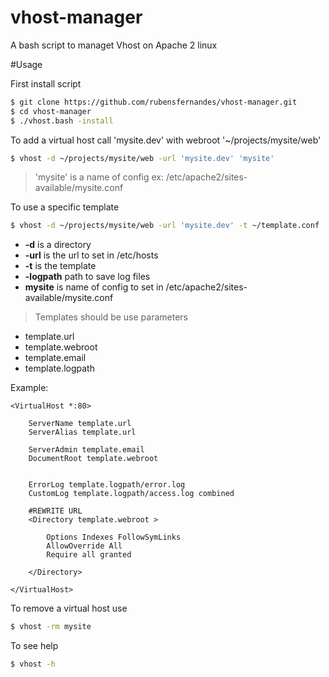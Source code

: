 # vhost-manager
A bash script to managet Vhost on Apache 2 linux

#Usage

First install script

```sh
$ git clone https://github.com/rubensfernandes/vhost-manager.git
$ cd vhost-manager
$ ./vhost.bash -install
```

To add a virtual host call 'mysite.dev' with webroot '~/projects/mysite/web'

```sh
$ vhost -d ~/projects/mysite/web -url 'mysite.dev' 'mysite'
```
>'mysite' is a name of config ex: /etc/apache2/sites-available/mysite.conf

To use a specific template
```sh
$ vhost -d ~/projects/mysite/web -url 'mysite.dev' -t ~/template.conf 'mysite'
```
- **-d** is a directory
- **-url** is the url to set in /etc/hosts
- **-t** is the template
- **-logpath** path to save log files
- **mysite** is name of config to set in /etc/apache2/sites-available/mysite.conf

>Templates should be use parameters
* template.url
* template.webroot
* template.email
* template.logpath

Example:
```
<VirtualHost *:80>

    ServerName template.url
    ServerAlias template.url

    ServerAdmin template.email
    DocumentRoot template.webroot


    ErrorLog template.logpath/error.log
    CustomLog template.logpath/access.log combined

    #REWRITE URL
    <Directory template.webroot >

        Options Indexes FollowSymLinks
        AllowOverride All
        Require all granted

    </Directory>

</VirtualHost>

```

To remove a virtual host use
```sh
$ vhost -rm mysite
```

To see help
```sh
$ vhost -h
```
